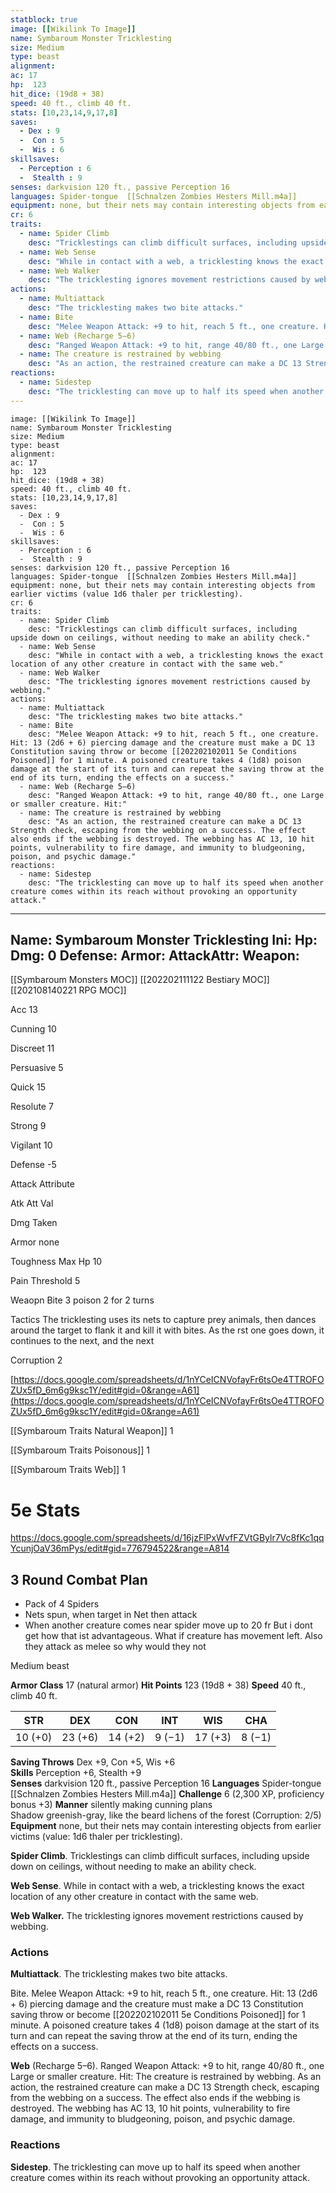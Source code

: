 ```yaml
---
statblock: true
image: [[Wikilink To Image]]
name: Symbaroum Monster Tricklesting
size: Medium
type: beast
alignment:
ac: 17
hp:  123
hit_dice: (19d8 + 38)
speed: 40 ft., climb 40 ft.
stats: [10,23,14,9,17,8]
saves:
  - Dex : 9
  -  Con : 5
  -  Wis : 6
skillsaves:
  - Perception : 6
  -  Stealth : 9
senses: darkvision 120 ft., passive Perception 16
languages: Spider-tongue  [[Schnalzen Zombies Hesters Mill.m4a]]
equipment: none, but their nets may contain interesting objects from earlier victims (value 1d6 thaler per tricklesting).
cr: 6
traits:
  - name: Spider Climb
    desc: "Tricklestings can climb difficult surfaces, including upside down on ceilings, without needing to make an ability check."
  - name: Web Sense
    desc: "While in contact with a web, a tricklesting knows the exact location of any other creature in contact with the same web."
  - name: Web Walker
    desc: "The tricklesting ignores movement restrictions caused by webbing."
actions:
  - name: Multiattack
    desc: "The tricklesting makes two bite attacks."
  - name: Bite
    desc: "Melee Weapon Attack: +9 to hit, reach 5 ft., one creature. Hit: 13 (2d6 + 6) piercing damage and the creature must make a DC 13 Constitution saving throw or become [[202202102011 5e Conditions Poisoned]] for 1 minute. A poisoned creature takes 4 (1d8) poison damage at the start of its turn and can repeat the saving throw at the end of its turn, ending the effects on a success."
  - name: Web (Recharge 5–6)
    desc: "Ranged Weapon Attack: +9 to hit, range 40/80 ft., one Large or smaller creature. Hit:"
  - name: The creature is restrained by webbing
    desc: "As an action, the restrained creature can make a DC 13 Strength check, escaping from the webbing on a success. The effect also ends if the webbing is destroyed. The webbing has AC 13, 10 hit points, vulnerability to fire damage, and immunity to bludgeoning, poison, and psychic damage."
reactions:
  - name: Sidestep
    desc: "The tricklesting can move up to half its speed when another creature comes within its reach without provoking an opportunity attack."
---
```

```statblock
image: [[Wikilink To Image]]
name: Symbaroum Monster Tricklesting
size: Medium
type: beast
alignment:
ac: 17
hp:  123
hit_dice: (19d8 + 38)
speed: 40 ft., climb 40 ft.
stats: [10,23,14,9,17,8]
saves:
  - Dex : 9
  -  Con : 5
  -  Wis : 6
skillsaves:
  - Perception : 6
  -  Stealth : 9
senses: darkvision 120 ft., passive Perception 16
languages: Spider-tongue  [[Schnalzen Zombies Hesters Mill.m4a]]
equipment: none, but their nets may contain interesting objects from earlier victims (value 1d6 thaler per tricklesting).
cr: 6
traits:
  - name: Spider Climb
    desc: "Tricklestings can climb difficult surfaces, including upside down on ceilings, without needing to make an ability check."
  - name: Web Sense
    desc: "While in contact with a web, a tricklesting knows the exact location of any other creature in contact with the same web."
  - name: Web Walker
    desc: "The tricklesting ignores movement restrictions caused by webbing."
actions:
  - name: Multiattack
    desc: "The tricklesting makes two bite attacks."
  - name: Bite
    desc: "Melee Weapon Attack: +9 to hit, reach 5 ft., one creature. Hit: 13 (2d6 + 6) piercing damage and the creature must make a DC 13 Constitution saving throw or become [[202202102011 5e Conditions Poisoned]] for 1 minute. A poisoned creature takes 4 (1d8) poison damage at the start of its turn and can repeat the saving throw at the end of its turn, ending the effects on a success."
  - name: Web (Recharge 5–6)
    desc: "Ranged Weapon Attack: +9 to hit, range 40/80 ft., one Large or smaller creature. Hit:"
  - name: The creature is restrained by webbing
    desc: "As an action, the restrained creature can make a DC 13 Strength check, escaping from the webbing on a success. The effect also ends if the webbing is destroyed. The webbing has AC 13, 10 hit points, vulnerability to fire damage, and immunity to bludgeoning, poison, and psychic damage."
reactions:
  - name: Sidestep
    desc: "The tricklesting can move up to half its speed when another creature comes within its reach without provoking an opportunity attack."
```
---
Name: Symbaroum Monster Tricklesting
Ini: 
Hp: 
Dmg: 0
Defense: 
Armor: 
AttackAttr: 
Weapon: 
---
[[Symbaroum Monsters MOC]]
[[202202111122 Bestiary MOC]]
[[202108140221 RPG MOC]]

Acc 13

Cunning 10

Discreet 11

Persuasive 5

Quick 15

Resolute 7

Strong 9

Vigilant 10

Defense -5

Attack Attribute

Atk Att Val

Dmg Taken

Armor none

Toughness Max Hp 10

Pain Threshold 5

Weaopn Bite 3 poison 2 for 2 turns

Tactics The tricklesting uses its nets to capture prey animals, then dances around the target to flank it and kill it with bites. As the rst one goes down, it continues to the next, and the next

Corruption 2

[https://docs.google.com/spreadsheets/d/1nYCeICNVofayFr6tsOe4TTROFOZUx5fD_6m6g9ksc1Y/edit#gid=0&range=A61](https://docs.google.com/spreadsheets/d/1nYCeICNVofayFr6tsOe4TTROFOZUx5fD_6m6g9ksc1Y/edit#gid=0&range=A61)

[[Symbaroum Traits Natural Weapon]] 1

[[Symbaroum Traits Poisonous]] 1

[[Symbaroum Traits Web]]  1

# 5e Stats 
https://docs.google.com/spreadsheets/d/16jzFlPxWvfFZVtGBylr7Vc8fKc1qqYcunjOaV36mPys/edit#gid=776794522&range=A814
## 3 Round Combat Plan
- Pack of 4 Spiders
- Nets spun, when target in Net then attack
- When another creature comes near spider move up to 20 fr But i dont get how that ist advantageous. What if creature has movement left. Also they attack as melee so why would they not
 

Medium beast
 

**Armor Class** 17 (natural armor) 
**Hit Points** 123 (19d8 + 38) 
**Speed** 40 ft., climb 40 ft.

 
| STR     | DEX     | CON     | INT    | WIS     | CHA    |
| ------- | ------- | ------- | ------ | ------- | ------ |
| 10 (+0) | 23 (+6) | 14 (+2) | 9 (−1) | 17 (+3) | 8 (−1) | 

**Saving Throws** Dex +9, Con +5, Wis +6  
**Skills** Perception +6, Stealth +9  
**Senses** darkvision 120 ft., passive Perception 16 
**Languages** Spider-tongue  [[Schnalzen Zombies Hesters Mill.m4a]]
**Challenge** 6 (2,300 XP, proficiency bonus +3) 
**Manner** silently making cunning plans  
Shadow greenish-gray, like the beard lichens of the forest (Corruption: 2/5)  
**Equipment** none, but their nets may contain interesting objects from earlier victims (value: 1d6 thaler per tricklesting).

 
**Spider Climb**. Tricklestings can climb difficult surfaces, including upside down on ceilings, without needing to make an ability check.

**Web Sense**. While in contact with a web, a tricklesting knows the exact location of any other creature in contact with the same web.


**Web Walker.** The tricklesting ignores movement restrictions caused by webbing.

### Actions

**Multiattack**. The tricklesting makes two bite attacks. 

Bite. Melee Weapon Attack: +9 to hit, reach 5 ft., one creature. Hit: 13 (2d6 + 6) piercing damage and the creature must make a DC 13 Constitution saving throw or become [[202202102011 5e Conditions Poisoned]] for 1 minute. A poisoned creature takes 4 (1d8) poison damage at the start of its turn and can repeat the saving throw at the end of its turn, ending the effects on a success.

**Web** (Recharge 5–6). Ranged Weapon Attack: +9 to hit, range 40/80 ft., one Large or smaller creature. Hit:
The creature is restrained by webbing. As an action, the restrained creature can make a DC 13 Strength check, escaping from the webbing on a success. The effect also ends if the webbing is destroyed. The webbing has AC 13, 10 hit points, vulnerability to fire damage, and immunity to bludgeoning, poison, and psychic damage.

### Reactions

**Sidestep**. The tricklesting can move up to half its speed when another creature comes within its reach without provoking an opportunity attack.

